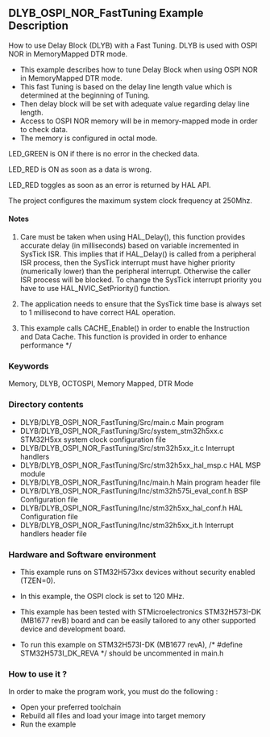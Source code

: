 ## <b>DLYB_OSPI_NOR_FastTuning Example Description</b>

How to use Delay Block (DLYB) with a Fast Tuning.
DLYB is used with OSPI NOR in MemoryMapped DTR mode.

- This example describes how to tune Delay Block when using OSPI NOR in MemoryMapped DTR mode.
- This fast Tuning is based on the delay line length value which is determined at the beginning of Tuning.
- Then delay block will be set with adequate value regarding delay line length.
- Access to OSPI NOR memory will be in memory-mapped mode in order to check data.
- The memory is configured in octal mode.

LED_GREEN is ON if there is no error in the checked data.

LED_RED is ON as soon as a data is wrong.

LED_RED toggles as soon as an error is returned by HAL API.

The project configures the maximum system clock frequency at 250Mhz.

#### <b>Notes</b>

 1. Care must be taken when using HAL_Delay(), this function provides accurate delay (in milliseconds)
    based on variable incremented in SysTick ISR. This implies that if HAL_Delay() is called from
    a peripheral ISR process, then the SysTick interrupt must have higher priority (numerically lower)
    than the peripheral interrupt. Otherwise the caller ISR process will be blocked.
    To change the SysTick interrupt priority you have to use HAL_NVIC_SetPriority() function.

 2. The application needs to ensure that the SysTick time base is always set to 1 millisecond
    to have correct HAL operation.

 3. This example calls CACHE_Enable() in order to enable the Instruction
    and Data Cache. This function is provided  in order to enhance performance */

### <b>Keywords</b>

Memory, DLYB, OCTOSPI, Memory Mapped, DTR Mode

### <b>Directory contents</b>

  - DLYB/DLYB_OSPI_NOR_FastTuning/Src/main.c                  Main program
  - DLYB/DLYB_OSPI_NOR_FastTuning/Src/system_stm32h5xx.c      STM32H5xx system clock configuration file
  - DLYB/DLYB_OSPI_NOR_FastTuning/Src/stm32h5xx_it.c          Interrupt handlers
  - DLYB/DLYB_OSPI_NOR_FastTuning/Src/stm32h5xx_hal_msp.c     HAL MSP module
  - DLYB/DLYB_OSPI_NOR_FastTuning/Inc/main.h                  Main program header file
  - DLYB/DLYB_OSPI_NOR_FastTuning/Inc/stm32h575i_eval_conf.h  BSP Configuration file
  - DLYB/DLYB_OSPI_NOR_FastTuning/Inc/stm32h5xx_hal_conf.h    HAL Configuration file
  - DLYB/DLYB_OSPI_NOR_FastTuning/Inc/stm32h5xx_it.h          Interrupt handlers header file

### <b>Hardware and Software environment</b>

  - This example runs on STM32H573xx devices without security enabled (TZEN=0).
  - In this example, the OSPI clock is set to 120 MHz.

  - This example has been tested with STMicroelectronics STM32H573I-DK (MB1677 revB)
    board and can be easily tailored to any other supported device
    and development board.

  - To run this example on STM32H573I-DK (MB1677 revA), /* #define STM32H573I_DK_REVA */ should be uncommented in main.h

### <b>How to use it ?</b>

In order to make the program work, you must do the following :

 - Open your preferred toolchain
 - Rebuild all files and load your image into target memory
 - Run the example


